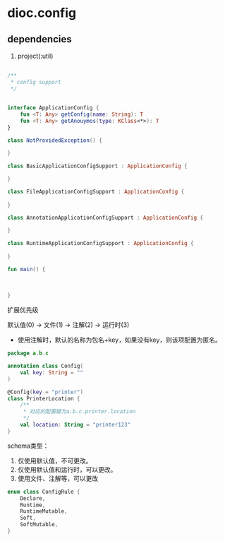 # dioc.config

## dependencies

1. project(:util)

## 

```kotlin
/**
 * config support
 */


interface ApplicationConfig {
    fun <T: Any> getConfig(name: String): T
    fun <T: Any> getAnouymos(type: KClass<*>): T 
}

class NotProvidedException() {
    
}

class BasicApplicationConfigSupport : ApplicationConfig {

}

class FileApplicationConfigSupport : ApplicationConfig {
    
}

class AnnotationApplicationConfigSupport : ApplicationConfig {
    
}

class RuntimeApplicationConfigSupport : ApplicationConfig {
    
}

fun main() {
    
    
    
}
```

扩展优先级

默认值(0) -> 文件(1) -> 注解(2) -> 运行时(3)
- 使用注解时，默认的名称为包名+key，如果没有key，则该项配置为匿名。



```kotlin
package a.b.c

annotation class Config(
    val key: String = ""
)

@Config(key = "printer")
class PrinterLocation {
    /**
     * 对应的配置键为a.b.c.printer.location
     */
    val location: String = "printer123"
}
```



schema类型：
1. 仅使用默认值，不可更改。
2. 仅使用默认值和运行时，可以更改。
3. 使用文件、注解等，可以更改

```kotlin
enum class ConfigRule {
    Declare,
    Runtime,
    RuntimeMutable,
    Soft,
    SoftMutable,
}
```

